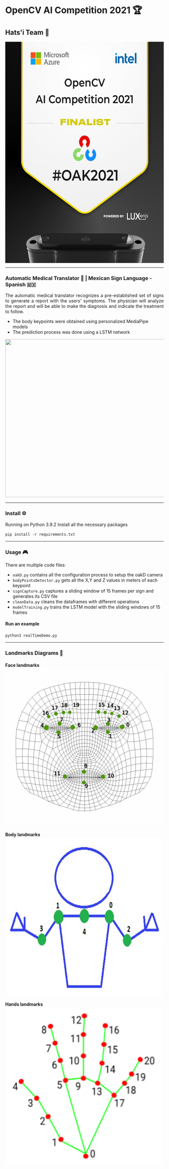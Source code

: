 # OpenCV AI Competition 2021 :trophy:
## Hats'i Team :robot:
<img src="./img_readme/opencv_finalist.jpg" width="600" height="700" style="display:block; margin: 0 auto;">

---
### Automatic Medical Translator :syringe: | Mexican Sign Language - Spanish :mexico:

<p style="text-align: justify;">
The automatic medical translator recognizes a pre-established set of signs to generate a report with the users' symptoms. The physician will analyze the report and will be able to make the diagnosis and indicate the treatment to follow.
</p>

- The body keypoints were obtained using personalized MediaPipe models
- The prediction process was done using a LSTM network

<img src="./img_readme/modelDemo.gif" width="800" height="500">

---
### Install :gear:
Running on Python 3.9.2
Install all the necessary packages
```
pip install -r requirements.txt
```
---
### Usage :video_game:
There are multiple code files:
- `oakD.py` contains all the configuration process to setup the oakD camera
- `bodyPointsDetector.py` gets all the X,Y and Z values in meters of each keypoint
- `signCapture.py` captures a sliding window of 15 frames per sign and generates its CSV file
- `cleanData.py` cleans the dataframes with different operations 
- `modelTraining.py` trains the LSTM model with the sliding windows of 15 frames

#### Run an example
`python3 realTimeDemo.py`

---
### Landmarks Diagrams :dart:
#### Face landmarks <br><img src="./img_readme/rostro.jpg" width="500" height="500" style="display:block; margin: 0 auto;">
#### Body landmarks <br><img src="./img_readme/cuerpo.jpeg" width="500" height="500" style="display:block; margin: 0 auto;">
#### Hands landmarks <br><img src="./img_readme/mano.png" width="500" height="500" style="display:block; margin: 0 auto;">

